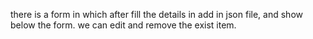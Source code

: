 there is a form in which after fill the details in add in json file, and show below the form. we can edit and remove the exist item.
